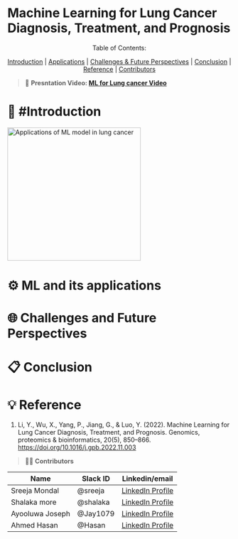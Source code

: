 # Machine Learning for Lung Cancer Diagnosis, Treatment, and Prognosis

<p align="center"> Table of Contents: </p>
<p align="center">
  <a href="#Introduction">Introduction</a> | 
  <a href="#ML-and-its-applications">Applications</a> | 
  <a href="#Challenges-and-Future-Perspectives">Challenges & Future Perspectives</a> | 
  <a href="#Conclusion">Conclusion</a> | 
  <a href="#Reference">Reference</a> |
  <a href="#Contributors">Contributors</a> 
</p>

> 🎥 **Presntation Video: <a href="https://www.google.com" target="_blank">	ML for Lung cancer Video</a>**

#  📝 **#Introduction** 


<img src="https://github.com/user-attachments/assets/05deaa57-4eba-411a-8125-d7b4224e95ab" alt="Applications of ML model in lung cancer" width="300" />


# ⚙️ **ML and its applications**

#  🌐 **Challenges and Future Perspectives**

# 📋 **Conclusion**

# :bulb: **Reference** 
1. Li, Y., Wu, X., Yang, P., Jiang, G., & Luo, Y. (2022). Machine Learning for Lung Cancer Diagnosis, Treatment, and Prognosis. Genomics, proteomics & bioinformatics, 20(5), 850–866. https://doi.org/10.1016/j.gpb.2022.11.003

> 👩‍💻 **Contributors**

|Name| Slack ID|Linkedin/email |
| ----------- |----------- |----------- |
| Sreeja Mondal| @sreeja | <a href="https://linkedin.com/in/sreejamondal263/" target="_blank">	LinkedIn Profile</a> |
| Shalaka more | @shalaka | <a href="https://www.linkedin.com/in/shalaka-more-03277913b/" target="_blank">	LinkedIn Profile</a>  |
| Ayooluwa Joseph| @Jay1079 | <a href="https://www.markdownguide.org" target="_blank">	LinkedIn Profile</a> |
| Ahmed Hasan | @Hasan | <a href="https://www.markdownguide.org" target="_blank">	LinkedIn Profile</a> |
